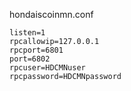 hondaiscoinmn.conf

    listen=1
    rpcallowip=127.0.0.1
    rpcport=6801
    port=6802
    rpcuser=HDCMNuser
    rpcpassword=HDCMNpassword
